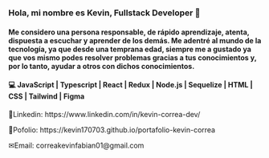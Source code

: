 ### Hola, mi nombre es Kevin, Fullstack Developer 👋

<h4>Me considero una persona responsable, de rápido aprendizaje, atenta, dispuesta a escuchar y aprender de los demás.
Me adentré al mundo de la tecnología, ya que desde una temprana edad, siempre me a gustado ya que vos mismo podes resolver problemas gracias a tus conocimientos y, por lo tanto, ayudar a otros con dichos conocimientos.  </h4>

<h4>💻 JavaScript | Typescript | React | Redux | Node.js | Sequelize | HTML | CSS | Tailwind | Figma </h4>

<p>💼Linkedin: https://www.linkedin.com/in/kevin-correa-dev/</p>
<p>💼Pofolio: https://kevin170703.github.io/portafolio-kevin-correa</p>
<p>✉Email: correakevinfabian01@gmail.com</p>



<!--
**kevin170703/kevin170703** is a ✨ _special_ ✨ repository because its `README.md` (this file) appears on your GitHub profile.

Here are some ideas to get you started:

- 🔭 I’m currently working on ...
- 🌱 I’m currently learning ...
- 👯 I’m looking to collaborate on ...
- 🤔 I’m looking for help with ...
- 💬 Ask me about ...
- 📫 How to reach me: ...
- 😄 Pronouns: ...
- ⚡ Fun fact: ...
-->
